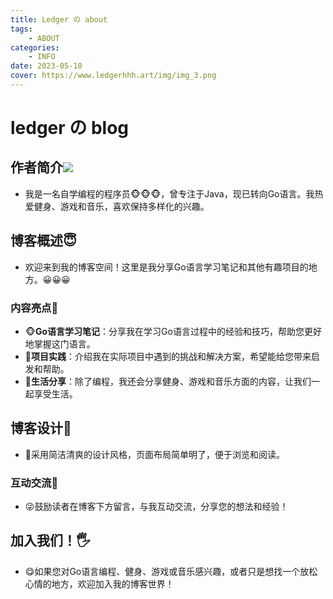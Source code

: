 ```yaml
---
title: Ledger の about
tags: 
    - ABOUT
categories:
    - INFO 
date: 2023-05-10
cover: https://www.ledgerhhh.art/img/img_3.png
---
```



# ledger の blog



## 作者简介![](https://img2.imgtp.com/2024/02/11/y30m1cip.png)



* 我是一名自学编程的程序员🐵🐵🐵，曾专注于Java，现已转向Go语言。我热爱健身、游戏和音乐，喜欢保持多样化的兴趣。



## 博客概述😇



* 欢迎来到我的博客空间！这里是我分享Go语言学习笔记和其他有趣项目的地方。😀😀😀



### 内容亮点🤑



-  🐵**Go语言学习笔记**：分享我在学习Go语言过程中的经验和技巧，帮助您更好地掌握这门语言。
-  🐤**项目实践**：介绍我在实际项目中遇到的挑战和解决方案，希望能给您带来启发和帮助。
-  🐇**生活分享**：除了编程，我还会分享健身、游戏和音乐方面的内容，让我们一起享受生活。



## 博客设计🤤



- 👣采用简洁清爽的设计风格，页面布局简单明了，便于浏览和阅读。



### 互动交流💌



* 😜鼓励读者在博客下方留言，与我互动交流，分享您的想法和经验！



## 加入我们！🖐️



* 😋如果您对Go语言编程、健身、游戏或音乐感兴趣，或者只是想找一个放松心情的地方，欢迎加入我的博客世界！









